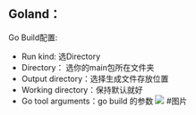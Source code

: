## Goland：
Go Build配置:
- Run kind: 选Directory
- Directory： 选你的main包所在文件夹
- Output directory：选择生成文件存放位置
- Working directory：保持默认就好
- Go tool arguments：go build 的参数
![](https://github.com/user-error-404/Develop/blob/main/Go/img/Goland生成可执行文件.png) #图片
